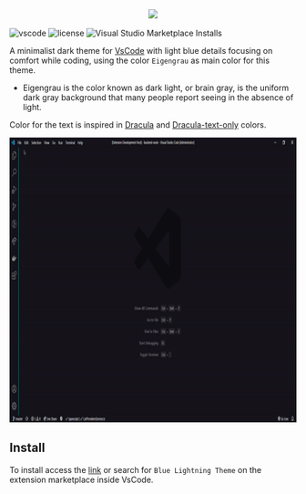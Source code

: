 <center><img src="https://raw.githubusercontent.com/rnanc/blue-lightning-theme/master/logo-header.gif" max-width="100%;" ></center>

![vscode](https://img.shields.io/visual-studio-marketplace/v/renan-carneiro.blue-lightning-theme?logo=Visual%20Studio%20Code) ![license](https://img.shields.io/github/license/rnanc/blue-lightning-theme) ![Visual Studio Marketplace Installs](https://img.shields.io/visual-studio-marketplace/i/renan-carneiro.blue-lightning-theme)

A minimalist dark theme for [VsCode](https://github.com/microsoft/vscode) with light blue details focusing on comfort while coding, using the color `Eigengrau` as main color for this theme.

 - Eigengrau is the color known as dark light, or brain gray, is the uniform dark gray background that many people report seeing in the absence of light.

Color for the text is inspired in [Dracula](https://github.com/dracula) and [Dracula-text-only](https://github.com/LucasSonego/dracula-text-only) colors.

<center><img src="https://raw.githubusercontent.com/rnanc/blue-lightning-theme/master/demo.gif" width="900" height="500"></center>

## Install

To install access the [link](https://marketplace.visualstudio.com/items?itemName=renan-carneiro.blue-lightning-theme) or search for `Blue Lightning Theme` on the extension marketplace inside VsCode.
